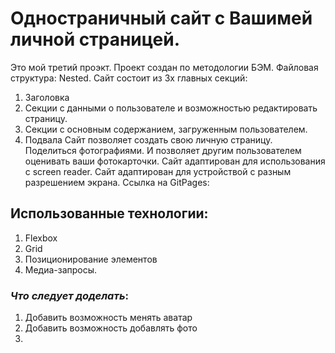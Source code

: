 # Одностраничный сайт с Вашимей личной страницей.
Это мой третий проэкт.
Проект создан по методологии БЭМ. Файловая структура: Nested.
Сайт состоит из 3х главных секций:
1. Заголовка
2. Секции с данными о пользователе и возможностью редактировать страницу.
3. Секции с основным содержанием, загруженным пользователем.
4. Подвала
Сайт позволяет создать свою личную страницу. Поделиться фотографиями. И позволяет другим пользователем оценивать ваши фотокарточки.
Сайт адаптирован для использования с screen reader.
Сайт адаптирован для устройствой с разным разрешением экрана.
Ссылка на GitPages: 

## Использованные технологии:
1. Flexbox
2. Grid
2. Позиционирование элементов
3. Медиа-запросы.

### *Что следует доделать*:
1. Добавить возможность менять аватар 
2. Добавить возможность добавлять фото
3. 
 

